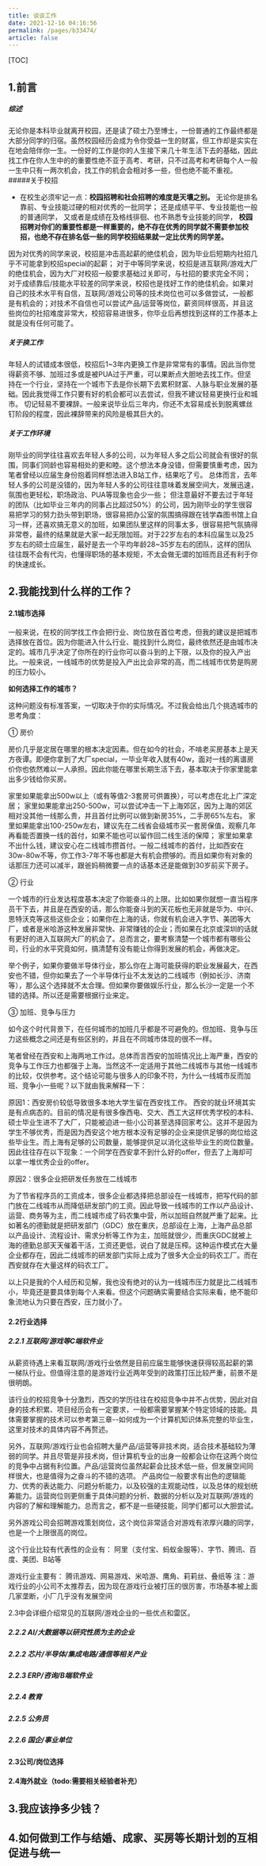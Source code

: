 ```yaml
---
title: 谈谈工作
date: 2021-12-16 04:16:56
permalink: /pages/b33474/
article: false
---
```

[TOC]

## 1.前言
##### 综述
无论你是本科毕业就离开校园，还是读了硕士乃至博士，一份普通的工作最终都是大部分同学的归宿。虽然校园经历会成为令你受益一生的财富，但工作却是实实在在地会陪伴你一生。一份好的工作是你的人生接下来几十年生活下去的基础，因此找工作在你人生中的的重要性绝不亚于高考、考研，只不过高考和考研每个人一般一生中只有一两次机会，找工作的机会会相对多一些，但也绝不能不重视。
#####关于校招
- 在校生必须牢记一点：**校园招聘和社会招聘的难度是天壤之别。**
无论你是排名靠前、专业技能过硬的相对优秀的一批同学；
还是成绩平平、专业技能也一般的普通同学，
又或者是成绩在及格线徘徊、也不熟悉专业技能的同学，
**校园招聘对你们的重要性都是一样重要的，绝不存在优秀的同学就不需要参加校招，也绝不存在排名低一些的同学校招结果就一定比优秀的同学差。**

因为对优秀的同学来说，校招是冲击高起薪的绝佳机会，因为毕业后短期内社招几乎不可能拿到校招special的起薪；
对于中等同学来说，校招是进互联网/游戏大厂的绝佳机会，因为大厂对校招一般要求基础过关即可，与社招的要求完全不同；
对于成绩靠后/技能水平较差的同学来说，校招也是找好工作的绝佳机会。如果对自己的技术水平有自信，互联网/游戏公司等的技术岗位也可以多做尝试，一般都是有机会的；对技术不自信也可以尝试产品/运营等岗位，薪资同样很高，并且这些岗位的社招难度非常大，校招容易进很多，你毕业后再想找到这样的工作基本上就是没有任何可能了。

##### 关于换工作
年轻人的试错成本很低，校招后1~3年内更换工作是非常常有的事情。因此当你觉得薪资不够、加班过多或是被PUA过于严重，可以果断点大胆地去找工作。但坚持在一个行业，坚持在一个城市下去是你长期下去累积财富、人脉与职业发展的基础。因此我觉得工作只要有好的机会都可以去尝试，但我不建议轻易更换行业和城市。
切记轻易不要裸辞。一般来说毕业后三年内，你还不太容易成长到脱离螺丝钉阶段的程度，因此裸辞带来的风险是极其巨大的。

##### 关于工作环境
刚毕业的同学往往喜欢去年轻人多的公司，以为年轻人多之后公司就会有很好的氛围，同事们同龄也容易相处的更和睦。这个想法本身没错，但需要慎重考虑，因为笔者曾经以应届生身份抱着同样想法进入B站工作，结果吃了亏。
总体而言，去年轻人多的公司是没错的，因为年轻人多的公司往往意味着发展空间大，发展迅速，氛围也更轻松，职场政治、PUA等现象也会少一些；
但注意最好不要去过于年轻的团队（比如毕业三年内的同事占比超过50%）的公司，因为刚毕业的学生很容易把学习的努力劲头带到职场，很容易把办公室的氛围搞得跟在钱学森图书馆上自习一样，还喜欢搞无意义的加班，如果团队里这样的同事太多，很容易把气氛搞得非常卷，最终的结果就是大家一起无限加班。对于22岁左右的本科应届生以及25岁左右的硕士应届生，最好是去一个平均年龄28~35岁左右的团队，这样的团队往往既不会有代沟，也懂得职场的基本规矩，不太会做无谓的加班而且还有利于你的快速成长。

## 2.我能找到什么样的工作？

#### 2.1城市选择
一般来说，在校的同学找工作会把行业、岗位放在首位考虑，但我的建议是把城市选择放在首位。因为你能进入什么行业、能找到什么岗位，最终依然还是由城市决定的。城市几乎决定了你所在的行业你可以奋斗到的上下限，以及你的投入产出比。一般来说，一线城市的优势是投入产出比会非常的高，而二线城市优势是购房的压力较小。

**如何选择工作的城市？**

这种问题没有标准答案，一切取决于你的实际情况。不过我会给出几个挑选城市的思考角度：

① 房价

房价几乎是定居在哪里的根本决定因素。但在如今的社会，不啃老买房基本上是天方夜谭。即便你拿到了大厂special，一毕业年收入就有40w，面对一线的离谱房价你也依然难以一人承担。因此你能在哪里长期生活下去，基本取决于你家里能拿出多少钱给你买房。

家里如果能拿出500w以上（或有等值2-3套房可供置换），可以考虑在北上广深定居；
家里如果能拿出250-500w，可以尝试冲击一下上海郊区，因为上海的郊区相对没其他一线那么贵，并且首付比例可以做到新房35%，二手房65%左右。
家里如果能拿出100-250w左右，建议先在二线省会级城市买一套房保值，观察几年再看能否置换一线的首付，如果不能也可以留作回二线生活的保障；
家里如果拿不出什么钱，建议安心在二线城市攒首付。一般二线城市的首付，比如西安在30w-80w不等，你工作3-7年不等也都是大有机会攒够的。而且如果你有对象的话那压力还可以减半，跟爸妈稍微要一点的话基本还是能做到30岁前买下房子。

② 行业

一个城市的行业发达程度基本决定了你能奋斗的上限。比如如果你就想一直当程序员干下去，并且是在西安的话，那么你能奋斗到的天花板也无非就是华为、中兴、思特沃克等这些这些企业；如果你在上海的话，你就有机会进入字节、美团等大厂，或者是米哈游这种发展非常快、非常赚钱的企业；而如果在北京或深圳的话就有更好的进入互联网大厂的机会了。总而言之，要考察清楚一个城市都有哪些公司，行业的水平究竟如何，搞清楚有没有能让你得到发展的机会，再做决定。

举个例子，如果你要做半导体行业，那么你在上海可能获得的职业发展最大，在西安也不错，但你如果去了一个半导体行业不太发达的二线城市（例如长沙、济南等），那么这个选择就不太合理。但如果你要做娱乐行业，那么长沙一定是一个不错的选择。所以还是需要根据行业来定。

③ 加班、竞争与压力

如今这个时代背景下，在任何城市的加班几乎都是不可避免的。但加班、竞争与压力这些概念之间还是有些区别的，并且在不同城市体现的很不一样。

笔者曾经在西安和上海两地工作过。总体而言西安的加班情况比上海严重，西安的竞争与工作压力也都强于上海。当然这不一定适用于其他二线城市与其他一线城市的比较，仅供参考。这个结论可能与很多人的印象不符，为什么一线城市反而加班、竞争小一些呢？以下就由我来解释一下：

原因1：西安房价较低导致很多本地大学生留在西安找工作。
西安的就业环境其实是有点病态的。目前的情况是有很多像西电、交大、西工大这样优秀学校的本科、硕士毕业生进不了大厂，只能被迫进一些小公司甚至选择回家考公。这并不是因为学生不够优秀，而是因为西安这个地方根本没有足够的企业来提供足够的岗位给这些毕业生。而上海有足够的公司数量，能够提供足以消化这些毕业生的岗位数量。因此往往存在以下现象：一个同学在西安拿不到什么好的offer，但去了上海却可以拿一堆优秀企业的offer。

原因2：很多企业把研发任务放在二线城市

为了节省程序员的工资成本，很多企业都选择把总部设在一线城市，把写代码的部门放在二线城市从而降低研发部门的工资。因此导致一线城市的工作以产品设计、运营、商务等为主，而二线城市成了码农集中营，所以加班自然就严重了起来。比如著名的德勤就是把研发部门（GDC）放在重庆，总部设在上海，上海产品总部以产品设计、流程设计、需求分析等工作为主，加班就很少，而重庆GDC就被上海的德勤总部天天催着干活，工资还更低，说白了就是压榨。这种运作模式在大量企业都存在，因此二线城市的研发部门实际上成为了很多大企业的码农工厂。而在西安就存在大量这样的码农工厂。

以上只是我的个人经历和见解，我也没有绝对的认为一线城市压力就是比二线城市小，毕竟还是要具体到每个人来看。但这个问题确实需要结合实际来看，绝不能印象流地认为只要在西安，压力就小了。

#### 2.2行业选择

##### 2.2.1 互联网/游戏等C端软件业
从薪资待遇上来看互联网/游戏行业依然是目前应届生能够快速获得较高起薪的第一梯队行业。但值得注意的是游戏行业近两年受到的政策打压比较严重，前景不是很明朗。

该行业的校招竞争十分激烈，西交的学历往往在校招竞争中并不占优势，因此对自身的技术积累、项目经历会有一定要求，一般都需要掌握某个特定领域的技能。具体需要掌握的技术可以参考第三章--如何成为一个计算机知识体系完整的毕业生，这里对技术的具体内容不再赘述。

另外，互联网/游戏行业也会招聘大量产品/运营等非技术岗，适合技术基础较为薄弱的同学。并且尽管是非技术岗，但计算机专业的出身一般都会让你在这两个岗位的竞争中占据有利位置。产品/运营岗位虽然起薪会比技术低一些，但发展空间同样很大，也是值得为之奋斗的不错的选项。
产品岗位一般要求有出色的逻辑能力、优秀的表达能力、问题分析能力，以及较强的主观能动性，以及总体的规划统筹能力。运营岗位则更侧重于具体问题的分析、数据的分析以及对互联网/游戏的内容的了解和理解能力。总而言之，都不是一些硬技能，同学们都可以大胆尝试。

另外游戏公司会招聘游戏策划岗位，这个岗位非常适合对游戏有浓厚兴趣的同学，也是一个上限很高的岗位。

这个行业比较有代表性的企业有：
阿里（支付宝、蚂蚁金服等）、字节、腾讯、百度、美团、B站等

游戏行业主要有：
腾讯游戏、网易游戏、米哈游、鹰角、莉莉丝、叠纸等
注：游戏行业的小公司不太推荐去，因为现在游戏行业被打压的很厉害，市场基本被上面几家垄断，小厂几乎没有发展空间

2.3中会详细介绍常见的互联网/游戏企业的一些优点和雷区。

##### 2.2.2 AI/大数据等以研究性质为主的企业
##### 2.2.2 芯片/半导体/集成电路/通信等相关产业
##### 2.2.3 ERP/咨询/B端软件业
##### 2.2.4 教育
##### 2.2.5 公务员
##### 2.2.6 国企/事业单位
#####
#### 2.3公司/岗位选择
#### 2.4海外就业（todo:需要相关经验者补充）
## 3.我应该挣多少钱？
## 4.如何做到工作与结婚、成家、买房等长期计划的互相促进与统一